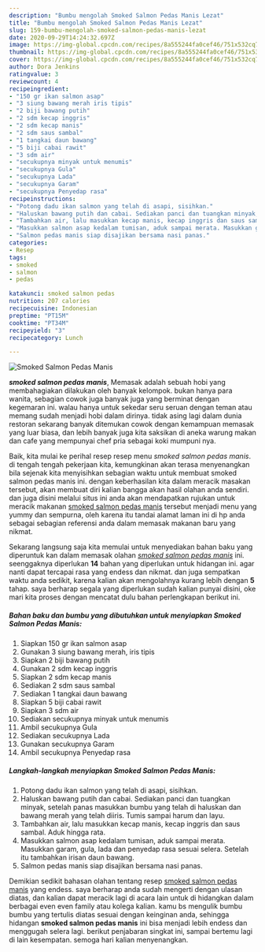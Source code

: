 ```yaml
---
description: "Bumbu mengolah Smoked Salmon Pedas Manis Lezat"
title: "Bumbu mengolah Smoked Salmon Pedas Manis Lezat"
slug: 159-bumbu-mengolah-smoked-salmon-pedas-manis-lezat
date: 2020-09-29T14:24:32.697Z
image: https://img-global.cpcdn.com/recipes/8a555244fa0cef46/751x532cq70/smoked-salmon-pedas-manis-foto-resep-utama.jpg
thumbnail: https://img-global.cpcdn.com/recipes/8a555244fa0cef46/751x532cq70/smoked-salmon-pedas-manis-foto-resep-utama.jpg
cover: https://img-global.cpcdn.com/recipes/8a555244fa0cef46/751x532cq70/smoked-salmon-pedas-manis-foto-resep-utama.jpg
author: Dora Jenkins
ratingvalue: 3
reviewcount: 4
recipeingredient:
- "150 gr ikan salmon asap"
- "3 siung bawang merah iris tipis"
- "2 biji bawang putih"
- "2 sdm kecap inggris"
- "2 sdm kecap manis"
- "2 sdm saus sambal"
- "1 tangkai daun bawang"
- "5 biji cabai rawit"
- "3 sdm air"
- "secukupnya minyak untuk menumis"
- "secukupnya Gula"
- "secukupnya Lada"
- "secukupnya Garam"
- "secukupnya Penyedap rasa"
recipeinstructions:
- "Potong dadu ikan salmon yang telah di asapi, sisihkan."
- "Haluskan bawang putih dan cabai. Sediakan panci dan tuangkan minyak, setelah panas masukkan bumbu yang telah di haluskan dan bawang merah yang telah diiris. Tumis sampai harum dan layu."
- "Tambahkan air, lalu masukkan kecap manis, kecap inggris dan saus sambal. Aduk hingga rata."
- "Masukkan salmon asap kedalam tumisan, aduk sampai merata. Masukkan garam, gula, lada dan penyedap rasa sesuai selera. Setelah itu tambahkan irisan daun bawang."
- "Salmon pedas manis siap disajikan bersama nasi panas."
categories:
- Resep
tags:
- smoked
- salmon
- pedas

katakunci: smoked salmon pedas 
nutrition: 207 calories
recipecuisine: Indonesian
preptime: "PT15M"
cooktime: "PT34M"
recipeyield: "3"
recipecategory: Lunch

---
```



![Smoked Salmon Pedas Manis](https://img-global.cpcdn.com/recipes/8a555244fa0cef46/751x532cq70/smoked-salmon-pedas-manis-foto-resep-utama.jpg)

<b><i>smoked salmon pedas manis</i></b>, Memasak adalah sebuah hobi yang membahagiakan dilakukan oleh banyak kelompok. bukan hanya para wanita, sebagian cowok juga banyak juga yang berminat dengan kegemaran ini. walau hanya untuk sekedar seru seruan dengan teman atau memang sudah menjadi hobi dalam dirinya. tidak asing lagi dalam dunia restoran sekarang banyak ditemukan cowok dengan kemampuan memasak yang luar biasa, dan lebih banyak juga kita saksikan di aneka warung makan dan cafe yang mempunyai chef pria sebagai koki mumpuni nya.

Baik, kita mulai ke perihal resep resep menu <i>smoked salmon pedas manis</i>. di tengah tengah pekerjaan kita, kemungkinan akan terasa menyenangkan bila sejenak kita menyisihkan sebagian waktu untuk membuat smoked salmon pedas manis ini. dengan keberhasilan kita dalam meracik masakan tersebut, akan membuat diri kalian bangga akan hasil olahan anda sendiri. dan juga disini melalui situs ini anda akan mendapatkan rujukan untuk meracik makanan <u>smoked salmon pedas manis</u> tersebut menjadi menu yang yummy dan sempurna, oleh karena itu tandai alamat laman ini di hp anda sebagai sebagian referensi anda dalam memasak makanan baru yang nikmat.




Sekarang langsung saja kita memulai untuk menyediakan bahan baku yang diperuntuk kan dalam memasak olahan <u><i>smoked salmon pedas manis</i></u> ini. seenggaknya diperlukan <b>14</b> bahan yang diperlukan untuk hidangan ini. agar nanti dapat tercapai rasa yang endess dan nikmat. dan juga sempatkan waktu anda sedikit, karena kalian akan mengolahnya kurang lebih dengan <b>5</b> tahap. saya berharap segala yang diperlukan sudah kalian punyai disini, oke mari kita proses dengan mencatat dulu bahan perlengkapan berikut ini.

<!--inarticleads1-->

##### Bahan baku dan bumbu yang dibutuhkan untuk menyiapkan Smoked Salmon Pedas Manis:

1. Siapkan 150 gr ikan salmon asap
1. Gunakan 3 siung bawang merah, iris tipis
1. Siapkan 2 biji bawang putih
1. Gunakan 2 sdm kecap inggris
1. Siapkan 2 sdm kecap manis
1. Sediakan 2 sdm saus sambal
1. Sediakan 1 tangkai daun bawang
1. Siapkan 5 biji cabai rawit
1. Siapkan 3 sdm air
1. Sediakan secukupnya minyak untuk menumis
1. Ambil secukupnya Gula
1. Sediakan secukupnya Lada
1. Gunakan secukupnya Garam
1. Ambil secukupnya Penyedap rasa




<!--inarticleads2-->

##### Langkah-langkah menyiapkan Smoked Salmon Pedas Manis:

1. Potong dadu ikan salmon yang telah di asapi, sisihkan.
1. Haluskan bawang putih dan cabai. Sediakan panci dan tuangkan minyak, setelah panas masukkan bumbu yang telah di haluskan dan bawang merah yang telah diiris. Tumis sampai harum dan layu.
1. Tambahkan air, lalu masukkan kecap manis, kecap inggris dan saus sambal. Aduk hingga rata.
1. Masukkan salmon asap kedalam tumisan, aduk sampai merata. Masukkan garam, gula, lada dan penyedap rasa sesuai selera. Setelah itu tambahkan irisan daun bawang.
1. Salmon pedas manis siap disajikan bersama nasi panas.




Demikian sedikit bahasan olahan tentang resep <u>smoked salmon pedas manis</u> yang endess. saya berharap anda sudah mengerti dengan ulasan diatas, dan kalian dapat meracik lagi di acara lain untuk di hidangkan dalam berbagai even even family atau kolega kalian. kamu bs mengulik bumbu bumbu yang tertulis diatas sesuai dengan keinginan anda, sehingga hidangan <b>smoked salmon pedas manis</b> ini bisa menjadi lebih endess dan menggugah selera lagi. berikut penjabaran singkat ini, sampai bertemu lagi di lain kesempatan. semoga hari kalian menyenangkan.
